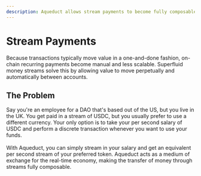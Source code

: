 ```yaml
---
description: Aqueduct allows stream payments to become fully composable
---
```


# Stream Payments

Because transactions typically move value in a one-and-done fashion, on-chain recurring payments become manual and less scalable. Superfluid money streams solve this by allowing value to move perpetually and automatically between accounts.&#x20;

## The Problem

Say you're an employee for a DAO that's based out of the US, but you live in the UK. You get paid in a stream of USDC, but you usually prefer to use a different currency. Your only option is to take your per second salary of USDC and perform a discrete transaction whenever you want to use your funds.\
\
With Aqueduct, you can simply stream in your salary and get an equivalent per second stream of your preferred token. Aqueduct acts as a medium of exchange for the real-time economy, making the transfer of money through streams fully composable.
